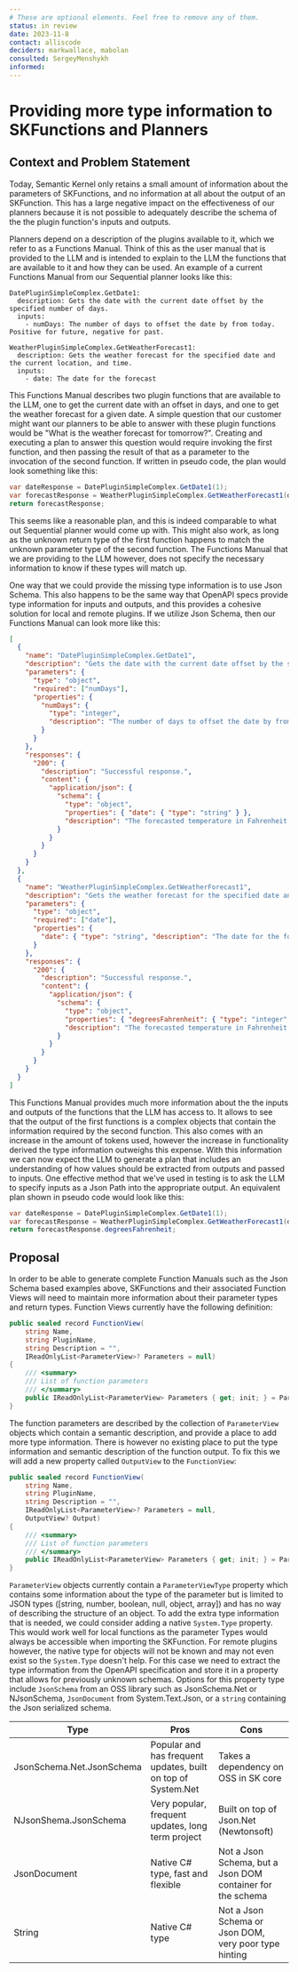 ```yaml
---
# These are optional elements. Feel free to remove any of them.
status: in review
date: 2023-11-8
contact: alliscode
deciders: markwallace, mabolan
consulted: SergeyMenshykh
informed:
---
```


# Providing more type information to SKFunctions and Planners

## Context and Problem Statement

Today, Semantic Kernel only retains a small amount of information about the parameters of SKFunctions, and no information at all about the output of an SKFunction. This has a large negative impact on the effectiveness of our planners because it is not possible to adequately describe the schema of the the plugin function's inputs and outputs.

Planners depend on a description of the plugins available to it, which we refer to as a Functions Manual. Think of this as the user manual that is provided to the LLM and is intended to explain to the LLM the functions that are available to it and how they can be used. An example of a current Functions Manual from our Sequential planner looks like this:

```
DatePluginSimpleComplex.GetDate1:
  description: Gets the date with the current date offset by the specified number of days.
  inputs:
    - numDays: The number of days to offset the date by from today. Positive for future, negative for past.

WeatherPluginSimpleComplex.GetWeatherForecast1:
  description: Gets the weather forecast for the specified date and the current location, and time.
  inputs:
    - date: The date for the forecast
```

This Functions Manual describes two plugin functions that are available to the LLM, one to get the current date with an offset in days, and one to get the weather forecast for a given date. A simple question that our customer might want our planners to be able to answer with these plugin functions would be "What is the weather forecast for tomorrow?". Creating and executing a plan to answer this question would require invoking the first function, and then passing the result of that as a parameter to the invocation of the second function. If written in pseudo code, the plan would look something like this:

```csharp
var dateResponse = DatePluginSimpleComplex.GetDate1(1);
var forecastResponse = WeatherPluginSimpleComplex.GetWeatherForecast1(dateResponse);
return forecastResponse;
```

This seems like a reasonable plan, and this is indeed comparable to what out Sequential planner would come up with. This might also work, as long as the unknown return type of the first function happens to match the unknown parameter type of the second function. The Functions Manual that we are providing to the LLM however, does not specify the necessary information to know if these types will match up.

One way that we could provide the missing type information is to use Json Schema. This also happens to be the same way that OpenAPI specs provide type information for inputs and outputs, and this provides a cohesive solution for local and remote plugins. If we utilize Json Schema, then our Functions Manual can look more like this:

```json
[
  {
    "name": "DatePluginSimpleComplex.GetDate1",
    "description": "Gets the date with the current date offset by the specified number of days.",
    "parameters": {
      "type": "object",
      "required": ["numDays"],
      "properties": {
        "numDays": {
          "type": "integer",
          "description": "The number of days to offset the date by from today. Positive for future, negative for past."
        }
      }
    },
    "responses": {
      "200": {
        "description": "Successful response.",
        "content": {
          "application/json": {
            "schema": {
              "type": "object",
              "properties": { "date": { "type": "string" } },
              "description": "The forecasted temperature in Fahrenheit."
            }
          }
        }
      }
    }
  },
  {
    "name": "WeatherPluginSimpleComplex.GetWeatherForecast1",
    "description": "Gets the weather forecast for the specified date and the current location, and time.",
    "parameters": {
      "type": "object",
      "required": ["date"],
      "properties": {
        "date": { "type": "string", "description": "The date for the forecast" }
      }
    },
    "responses": {
      "200": {
        "description": "Successful response.",
        "content": {
          "application/json": {
            "schema": {
              "type": "object",
              "properties": { "degreesFahrenheit": { "type": "integer" } },
              "description": "The forecasted temperature in Fahrenheit."
            }
          }
        }
      }
    }
  }
]
```

This Functions Manual provides much more information about the the inputs and outputs of the functions that the LLM has access to. It allows to see that the output of the first functions is a complex objects that contain the information required by the second function. This also comes with an increase in the amount of tokens used, however the increase in functionality derived the type information outweighs this expense. With this information we can now expect the LLM to generate a plan that includes an understanding of how values should be extracted from outputs and passed to inputs. One effective method that we've used in testing is to ask the LLM to specify inputs as a Json Path into the appropriate output. An equivalent plan shown in pseudo code would look like this:

```csharp
var dateResponse = DatePluginSimpleComplex.GetDate1(1);
var forecastResponse = WeatherPluginSimpleComplex.GetWeatherForecast1(dateResponse.date);
return forecastResponse.degreesFahrenheit;
```

## Proposal

In order to be able to generate complete Function Manuals such as the Json Schema based examples above, SKFunctions and their associated Function Views will need to maintain more information about their parameter types and return types. Function Views currently have the following definition:

```csharp
public sealed record FunctionView(
    string Name,
    string PluginName,
    string Description = "",
    IReadOnlyList<ParameterView>? Parameters = null)
{
    /// <summary>
    /// List of function parameters
    /// </summary>
    public IReadOnlyList<ParameterView> Parameters { get; init; } = Parameters ?? Array.Empty<ParameterView>();
}
```

The function parameters are described by the collection of `ParameterView` objects which contain a semantic description, and provide a place to add more type information. There is however no existing place to put the type information and semantic description of the function output. To fix this we will add a new property called `OutputView` to the `FunctionView`:

```csharp
public sealed record FunctionView(
    string Name,
    string PluginName,
    string Description = "",
    IReadOnlyList<ParameterView>? Parameters = null,
    OutputView? Output)
{
    /// <summary>
    /// List of function parameters
    /// </summary>
    public IReadOnlyList<ParameterView> Parameters { get; init; } = Parameters ?? Array.Empty<ParameterView>();
}
```

`ParameterView` objects currently contain a `ParameterViewType` property which contains some information about the type of the parameter but is limited to JSON types ([string, number, boolean, null, object, array]) and has no way of describing the structure of an object. To add the extra type information that is needed, we could consider adding a native `System.Type` property. This would work well for local functions as the parameter Types would always be accessible when importing the SKFunction. For remote plugins however, the native type for objects will not be known and may not even exist so the `System.Type` doesn't help. For this case we need to extract the type information from the OpenAPI specification and store it in a property that allows for previously unknown schemas. Options for this property type include `JsonSchema` from an OSS library such as JsonSchema.Net or NJsonSchema, `JsonDocument` from System.Text.Json, or a `string` containing the Json serialized schema.

| Type                      | Pros                                                         | Cons                                                       |
| ------------------------- | ------------------------------------------------------------ | ---------------------------------------------------------- |
| JsonSchema.Net.JsonSchema | Popular and has frequent updates, built on top of System.Net | Takes a dependency on OSS in SK core                       |
| NJsonShema.JsonSchema     | Very popular, frequent updates, long term project            | Built on top of Json.Net (Newtonsoft)                      |
| JsonDocument              | Native C# type, fast and flexible                            | Not a Json Schema, but a Json DOM container for the schema |
| String                    | Native C# type                                               | Not a Json Schema or Json DOM, very poor type hinting      |
